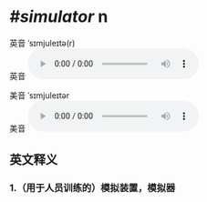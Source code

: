 # ***\#simulator*** n
英音 ˈsɪmjuleɪtə(r)  
英音
<audio src="./media/simulator1_AAC.aac" controls="controls"></audio>

美音 ˈsɪmjuleɪtər  
美音
<audio src="./media/simulator2_AAC.aac" controls="controls"></audio>



  

英文释义
---
### 1.**（用于人员训练的）模拟装置，模拟器**  


